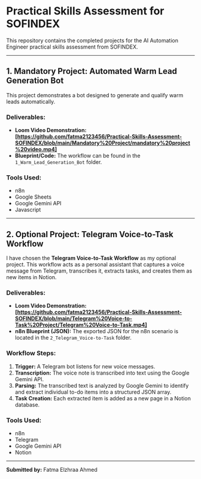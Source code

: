 # Practical Skills Assessment for SOFINDEX

This repository contains the completed projects for the AI Automation Engineer practical skills assessment from SOFINDEX.

---

## 1. Mandatory Project:  Automated Warm Lead Generation Bot

This project demonstrates a bot designed to generate and qualify warm leads automatically.

### Deliverables:

*   **Loom Video Demonstration:** **[https://github.com/fatma2123456/Practical-Skills-Assessment-SOFINDEX/blob/main/Mandatory%20Project/mandatory%20project%20video.mp4]**
*   **Blueprint/Code:** The workflow can be found in the `1_Warm_Lead_Generation_Bot` folder.

### Tools Used:
- n8n
- Google Sheets
- Google Gemini API
- Javascript

---

## 2. Optional Project: Telegram Voice-to-Task Workflow

I have chosen the **Telegram Voice-to-Task Workflow** as my optional project. This workflow acts as a personal assistant that captures a voice message from Telegram, transcribes it, extracts tasks, and creates them as new items in Notion.

### Deliverables:

*   **Loom Video Demonstration:** **[https://github.com/fatma2123456/Practical-Skills-Assessment-SOFINDEX/blob/main/Telegram%20Voice-to-Task%20Project/Telegram%20Voice-to-Task.mp4]**
*   **n8n Blueprint (JSON):** The exported JSON for the n8n scenario is located in the `2_Telegram_Voice-to-Task` folder.

### Workflow Steps:

1.  **Trigger:** A Telegram bot listens for new voice messages.
2.  **Transcription:** The voice note is transcribed into text using the Google Gemini API.
3.  **Parsing:** The transcribed text is analyzed by Google Gemini to identify and extract individual to-do items into a structured JSON array.
4.  **Task Creation:** Each extracted item is added as a new page in a Notion database.

### Tools Used:

*   n8n
*   Telegram
*   Google Gemini API
*   Notion

---

**Submitted by:** Fatma Elzhraa Ahmed
